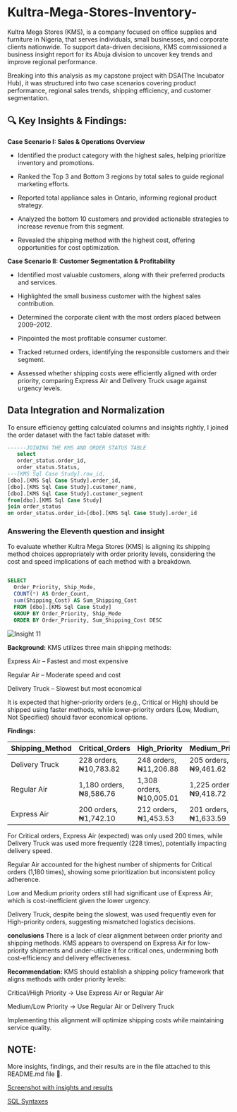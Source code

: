 # Kultra-Mega-Stores-Inventory-
Kultra Mega Stores (KMS), is a company focused on office supplies and furniture in Nigeria, that serves individuals, small businesses, and corporate clients nationwide. To support data-driven decisions, KMS commissioned a business insight report for its Abuja division to uncover key trends and improve regional performance.

Breaking into this analysis as my capstone project with DSA(The Incubator Hub), it was structured into two case scenarios covering product performance, regional sales trends, shipping efficiency, and customer segmentation.

## 🔍 Key Insights & Findings:
**Case Scenario I: Sales & Operations Overview**
- Identified the product category with the highest sales, helping prioritize inventory and promotions.

- Ranked the Top 3 and Bottom 3 regions by total sales to guide regional marketing efforts.

- Reported total appliance sales in Ontario, informing regional product strategy.

- Analyzed the bottom 10 customers and provided actionable strategies to increase revenue from this segment.

- Revealed the shipping method with the highest cost, offering opportunities for cost optimization.

**Case Scenario II: Customer Segmentation & Profitability**
- Identified most valuable customers, along with their preferred products and services.

- Highlighted the small business customer with the highest sales contribution.

- Determined the corporate client with the most orders placed between 2009–2012.

- Pinpointed the most profitable consumer customer.

- Tracked returned orders, identifying the responsible customers and their segment.

- Assessed whether shipping costs were efficiently aligned with order priority, comparing Express Air and Delivery Truck usage against urgency levels.
  
## Data Integration and Normalization
To ensure efficiency getting calculated columns and insights rightly, I joined the order dataset with the fact table dataset with:

 ```SQL
------JOINING THE KMS AND ORDER STATUS TABLE
	select
	order_status.order_id,
	order_status.Status,
---[KMS Sql Case Study].row_id,
[dbo].[KMS Sql Case Study].order_id,
[dbo].[KMS Sql Case Study].customer_name,
[dbo].[KMS Sql Case Study].customer_segment
from[dbo].[KMS Sql Case Study]
join order_status
on order_status.order_id=[dbo].[KMS Sql Case Study].order_id

```

### Answering the Eleventh question and insight
To evaluate whether Kultra Mega Stores (KMS) is aligning its shipping method choices appropriately with order priority levels, considering the cost and speed implications of each method with a breakdown.

```sql 

SELECT 
  Order_Priority, Ship_Mode, 
  COUNT(*) AS Order_Count, 
  sum(Shipping_Cost) AS Sum_Shipping_Cost 
  FROM [dbo].[KMS Sql Case Study] 
  GROUP BY Order_Priority, Ship_Mode 
  ORDER BY Order_Priority, Sum_Shipping_Cost DESC

```
  
![Insight 11](https://github.com/Oluwanifesimi-simi/Kultra-Mega-Stores-Inventory-/blob/main/SQL-Findings/Insight.png?raw=true)

**Background:**
KMS utilizes three main shipping methods:

Express Air – Fastest and most expensive

Regular Air – Moderate speed and cost

Delivery Truck – Slowest but most economical

It is expected that higher-priority orders (e.g., Critical or High) should be shipped using faster methods, while lower-priority orders (Low, Medium, Not Specified) should favor economical options.

**Findings:**

| Shipping_Method | Critical_Orders | High_Priority | Medium_Priority | Low_Priority | Not_Specified |
|-----------------|-----------------|---------------|-----------------|--------------|---------------|
| Delivery Truck  | 228 orders,₦10,783.82 | 248 orders,₦11,206.88 | 205 orders, ₦9,461.62 | 250 orders, ₦11,131.61 | 215 orders, ₦9,388.01 |
| Regular Air | 1,180 orders, ₦8,586.76 | 1,308 orders, ₦10,005.01 | 1,225 orders, ₦9,418.72 | 1,280 orders, ₦10,263.62 | 1,277 orders, ₦9,734.08 |
| Express Air | 200 orders, ₦1,742.10 | 212 orders, ₦1,453.53 | 201 orders, ₦1,633.59 | 190 orders, ₦1,551.63 | 180 orders, ₦1,470.06 |

For Critical orders, Express Air (expected) was only used 200 times, while Delivery Truck was used more frequently (228 times), potentially impacting delivery speed.

Regular Air accounted for the highest number of shipments for Critical orders (1,180 times), showing some prioritization but inconsistent policy adherence.

Low and Medium priority orders still had significant use of Express Air, which is cost-inefficient given the lower urgency.

Delivery Truck, despite being the slowest, was used frequently even for High-priority orders, suggesting mismatched logistics decisions.

**conclusions** 
There is a lack of clear alignment between order priority and shipping methods. KMS appears to overspend on Express Air for low-priority shipments and under-utilize it for critical ones, undermining both cost-efficiency and delivery effectiveness.

**Recommendation:**
KMS should establish a shipping policy framework that aligns methods with order priority levels:

Critical/High Priority → Use Express Air or Regular Air

Medium/Low Priority → Use Regular Air or Delivery Truck

Implementing this alignment will optimize shipping costs while maintaining service quality.



## NOTE:
More insights, findings, and their results are in the file attached to this README.md file 📂. 

[Screenshot with insights and results](https://github.com/Oluwanifesimi-simi/Kultra-Mega-Stores-Inventory-/tree/main/SQL-Findings)

[SQL Syntaxes](https://github.com/Oluwanifesimi-simi/Kultra-Mega-Stores-Inventory-/blob/main/Capstone%20project%20%5BKMS%20sql%20Case%20Study%5D.sql) 

